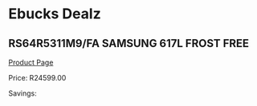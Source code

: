 
# Ebucks Dealz
## RS64R5311M9/FA SAMSUNG 617L FROST FREE
[Product Page](https://www.ebucks.com/web/shop/productSelected.do?prodId=1090184711&catId=704986856)

Price: R24599.00

Savings: 


	